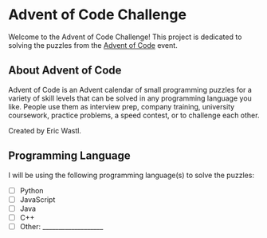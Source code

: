 # Advent of Code Challenge
Welcome to the Advent of Code Challenge! This project is dedicated to solving the puzzles from the [Advent of Code](https://adventofcode.com) event.

## About Advent of Code

Advent of Code is an Advent calendar of small programming puzzles for a variety of skill levels that can be solved in any programming language you like. People use them as interview prep, company training, university coursework, practice problems, a speed contest, or to challenge each other.

Created by Eric Wastl.

## Programming Language

I will be using the following programming language(s) to solve the puzzles:

- [ ] Python
- [ ] JavaScript
- [ ] Java
- [ ] C++
- [ ] Other: ___________________
